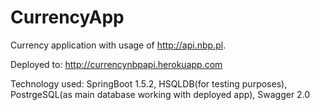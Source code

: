 # CurrencyApp
Currency application with usage of http://api.nbp.pl.

Deployed to:
  http://currencynbpapi.herokuapp.com
  
Technology used: SpringBoot 1.5.2, HSQLDB(for testing purposes), PostrgeSQL(as main database working with deployed app), Swagger 2.0
